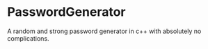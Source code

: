# PasswordGenerator
A random and strong password generator in c++ with absolutely no complications. 
